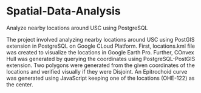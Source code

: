 # Spatial-Data-Analysis
Analyze nearby locations around USC using PostgreSQL 

The project involved analyzing nearby locations around USC using PostGIS extension in PostgreSQL on Google CLoud Platform. First, locations.kml file was created to visualize the locations in Google Earth Pro. 
Further, COnvex Hull was generated by querying the coordinates using PostgreSQL-PostGIS extension. 
Two polygons were generated from the given coordinates of the locations and verified visually if they were Disjoint. 
An Epitrochoid curve was generated using JavaScript keeping one of the locations (OHE-122) as the center. 

